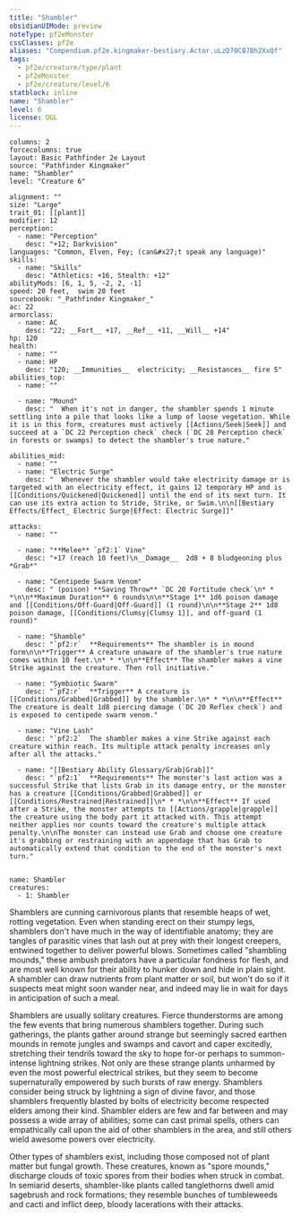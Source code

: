 ```yaml
---
title: "Shambler"
obsidianUIMode: preview
noteType: pf2eMonster
cssClasses: pf2e
aliases: "Compendium.pf2e.kingmaker-bestiary.Actor.uLzD70CB7Bh2XxQf" 
tags:
  - pf2e/creature/type/plant
  - pf2eMonster
  - pf2e/creature/level/6
statblock: inline
name: "Shambler"
level: 6
license: OGL
---
```


```statblock
columns: 2
forcecolumns: true
layout: Basic Pathfinder 2e Layout
source: "Pathfinder Kingmaker"
name: "Shambler"
level: "Creature 6"

alignment: ""
size: "Large"
trait_01: [[plant]]
modifier: 12
perception:
  - name: "Perception"
    desc: "+12; Darkvision"
languages: "Common, Elven, Fey; (can&#x27;t speak any language)"
skills:
  - name: "Skills"
    desc: "Athletics: +16, Stealth: +12"
abilityMods: [6, 1, 5, -2, 2, -1]
speed: 20 feet,  swim 20 feet
sourcebook: "_Pathfinder Kingmaker_"
ac: 22
armorclass:
  - name: AC
    desc: "22; __Fort__ +17, __Ref__ +11, __Will__ +14"
hp: 120
health:
  - name: ""
  - name: HP
    desc: "120; __Immunities__  electricity; __Resistances__ fire 5"
abilities_top:
  - name: ""

  - name: "Mound"
    desc: "  When it's not in danger, the shambler spends 1 minute settling into a pile that looks like a lump of loose vegetation. While it is in this form, creatures must actively [[Actions/Seek|Seek]] and succeed at a `DC 22 Perception check` check (`DC 28 Perception check` in forests or swamps) to detect the shambler's true nature."

abilities_mid:
  - name: ""
  - name: "Electric Surge"
    desc: "  Whenever the shambler would take electricity damage or is targeted with an electricity effect, it gains 12 temporary HP and is [[Conditions/Quickened|Quickened]] until the end of its next turn. It can use its extra action to Stride, Strike, or Swim.\n\n[[Bestiary Effects/Effect_ Electric Surge|Effect: Electric Surge]]"

attacks:
  - name: ""

  - name: "**Melee** `pf2:1` Vine"
    desc: "+17 (reach 10 feet)\n__Damage__  2d8 + 8 bludgeoning plus *Grab*"

  - name: "Centipede Swarm Venom"
    desc: " (poison) **Saving Throw** `DC 20 Fortitude check`\n* * *\n\n**Maximum Duration** 6 rounds\n\n**Stage 1** 1d6 poison damage and [[Conditions/Off-Guard|Off-Guard]] (1 round)\n\n**Stage 2** 1d8 poison damage, [[Conditions/Clumsy|Clumsy 1]], and off-guard (1 round)"

  - name: "Shamble"
    desc: "`pf2:r`  **Requirements** The shambler is in mound form\n\n**Trigger** A creature unaware of the shambler's true nature comes within 10 feet.\n* * *\n\n**Effect** The shambler makes a vine Strike against the creature. Then roll initiative."

  - name: "Symbiotic Swarm"
    desc: "`pf2:r`  **Trigger** A creature is [[Conditions/Grabbed|Grabbed]] by the shambler.\n* * *\n\n**Effect** The creature is dealt 1d8 piercing damage (`DC 20 Reflex check`) and is exposed to centipede swarm venom."

  - name: "Vine Lash"
    desc: "`pf2:2`  The shambler makes a vine Strike against each creature within reach. Its multiple attack penalty increases only after all the attacks."

  - name: "[[Bestiary Ability Glossary/Grab|Grab]]"
    desc: "`pf2:1`  **Requirements** The monster's last action was a successful Strike that lists Grab in its damage entry, or the monster has a creature [[Conditions/Grabbed|Grabbed]] or [[Conditions/Restrained|Restrained]]\n* * *\n\n**Effect** If used after a Strike, the monster attempts to [[Actions/grapple|grapple]] the creature using the body part it attacked with. This attempt neither applies nor counts toward the creature's multiple attack penalty.\n\nThe monster can instead use Grab and choose one creature it's grabbing or restraining with an appendage that has Grab to automatically extend that condition to the end of the monster's next turn."
 
```

```encounter-table
name: Shambler
creatures:
  - 1: Shambler
```



Shamblers are cunning carnivorous plants that resemble heaps of wet, rotting vegetation. Even when standing erect on their stumpy legs, shamblers don't have much in the way of identifiable anatomy; they are tangles of parasitic vines that lash out at prey with their longest creepers, entwined together to deliver powerful blows. Sometimes called "shambling mounds," these ambush predators have a particular fondness for flesh, and are most well known for their ability to hunker down and hide in plain sight. A shambler can draw nutrients from plant matter or soil, but won't do so if it suspects meat might soon wander near, and indeed may lie in wait for days in anticipation of such a meal.

Shamblers are usually solitary creatures. Fierce thunderstorms are among the few events that bring numerous shamblers together. During such gatherings, the plants gather around strange but seemingly sacred earthen mounds in remote jungles and swamps and cavort and caper excitedly, stretching their tendrils toward the sky to hope for-or perhaps to summon-intense lightning strikes. Not only are these strange plants unharmed by even the most powerful electrical strikes, but they seem to become supernaturally empowered by such bursts of raw energy. Shamblers consider being struck by lightning a sign of divine favor, and those shamblers frequently blasted by bolts of electricity become respected elders among their kind. Shambler elders are few and far between and may possess a wide array of abilities; some can cast primal spells, others can empathically call upon the aid of other shamblers in the area, and still others wield awesome powers over electricity.

Other types of shamblers exist, including those composed not of plant matter but fungal growth. These creatures, known as "spore mounds," discharge clouds of toxic spores from their bodies when struck in combat. In semiarid deserts, shambler-like plants called tanglethorns dwell amid sagebrush and rock formations; they resemble bunches of tumbleweeds and cacti and inflict deep, bloody lacerations with their attacks.
